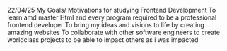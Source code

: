 22/04/25
My Goals/ Motivations for studying Frontend Development 
To learn amd master Html and every program required to be a professional frontend developer 
To bring my ideas and visions to life by creating amazing websites
To collaborate with other software engineers to create worldclass projects 
to be able to impact others as i was impacted 
